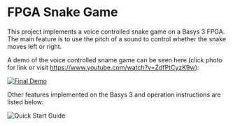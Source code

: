 # FPGA Snake Game

This project implements a voice controlled snake game on a Basys 3 FPGA. The main feature is to use the pitch of a sound to control whether the snake moves left or right.

A demo of the voice controlled sname game can be seen here (click photo for link or visit https://www.youtube.com/watch?v=ZdfPtCyzK9w):

[![Final Demo](https://img.youtube.com/vi/ZdfPtCyzK9w/0.jpg)](https://www.youtube.com/watch?v=ZdfPtCyzK9w)


Other features implemented on the Basys 3 and operation instructions are listed below:

![Quick Start Guide](quick_start_guide.png)
